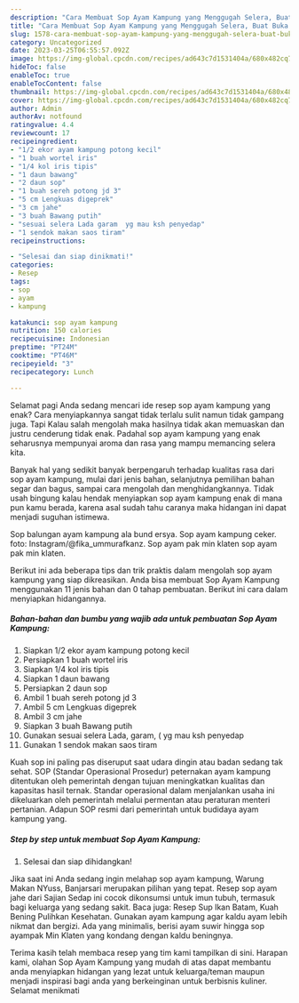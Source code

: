 ```yaml
---
description: "Cara Membuat Sop Ayam Kampung yang Menggugah Selera, Buat Buka Puasa Bisa Manjain Lidah"
title: "Cara Membuat Sop Ayam Kampung yang Menggugah Selera, Buat Buka Puasa Bisa Manjain Lidah"
slug: 1578-cara-membuat-sop-ayam-kampung-yang-menggugah-selera-buat-buka-puasa-bisa-manjain-lidah
category: Uncategorized
date: 2023-03-25T06:55:57.092Z
image: https://img-global.cpcdn.com/recipes/ad643c7d1531404a/680x482cq70/sop-ayam-kampung-foto-resep-utama.jpg
hideToc: false
enableToc: true
enableTocContent: false
thumbnail: https://img-global.cpcdn.com/recipes/ad643c7d1531404a/680x482cq70/sop-ayam-kampung-foto-resep-utama.jpg
cover: https://img-global.cpcdn.com/recipes/ad643c7d1531404a/680x482cq70/sop-ayam-kampung-foto-resep-utama.jpg
author: Admin
authorAv: notfound
ratingvalue: 4.4
reviewcount: 17
recipeingredient:
- "1/2 ekor ayam kampung potong kecil"
- "1 buah wortel iris"
- "1/4 kol iris tipis"
- "1 daun bawang"
- "2 daun sop"
- "1 buah sereh potong jd 3"
- "5 cm Lengkuas digeprek"
- "3 cm jahe"
- "3 buah Bawang putih"
- "sesuai selera Lada garam  yg mau ksh penyedap"
- "1 sendok makan saos tiram"
recipeinstructions:

- "Selesai dan siap dinikmati!"
categories:
- Resep
tags:
- sop
- ayam
- kampung

katakunci: sop ayam kampung 
nutrition: 150 calories
recipecuisine: Indonesian
preptime: "PT24M"
cooktime: "PT46M"
recipeyield: "3"
recipecategory: Lunch

---
```



Selamat pagi Anda sedang mencari ide resep sop ayam kampung yang enak? Cara menyiapkannya sangat tidak terlalu sulit namun tidak gampang juga. Tapi Kalau salah mengolah maka hasilnya tidak akan memuaskan dan justru cenderung tidak enak. Padahal sop ayam kampung yang enak seharusnya mempunyai aroma dan rasa yang mampu memancing selera kita.


Banyak hal yang sedikit banyak berpengaruh terhadap kualitas rasa dari sop ayam kampung, mulai dari jenis bahan, selanjutnya pemilihan bahan segar dan bagus, sampai cara mengolah dan menghidangkannya. Tidak usah bingung kalau hendak menyiapkan sop ayam kampung enak di mana pun kamu berada, karena asal sudah tahu caranya maka hidangan ini dapat menjadi suguhan istimewa.

Sop balungan ayam kampung ala bund ersya. Sop ayam kampung ceker. foto: Instagram/@fika_ummurafkanz. Sop ayam pak min klaten sop ayam pak min klaten.


Berikut ini ada beberapa tips dan trik praktis dalam mengolah sop ayam kampung yang siap dikreasikan. Anda bisa membuat Sop Ayam Kampung menggunakan 11 jenis bahan dan 0 tahap pembuatan. Berikut ini cara dalam menyiapkan hidangannya.

<!--inarticleads1-->

##### Bahan-bahan dan bumbu yang wajib ada untuk pembuatan Sop Ayam Kampung:

1. Siapkan 1/2 ekor ayam kampung potong kecil
1. Persiapkan 1 buah wortel iris
1. Siapkan 1/4 kol iris tipis
1. Siapkan 1 daun bawang
1. Persiapkan 2 daun sop
1. Ambil 1 buah sereh potong jd 3
1. Ambil 5 cm Lengkuas digeprek
1. Ambil 3 cm jahe
1. Siapkan 3 buah Bawang putih
1. Gunakan sesuai selera Lada, garam, ( yg mau ksh penyedap
1. Gunakan 1 sendok makan saos tiram


Kuah sop ini paling pas diseruput saat udara dingin atau badan sedang tak sehat. SOP (Standar Operasional Prosedur) peternakan ayam kampung ditentukan oleh pemerintah dengan tujuan meningkatkan kualitas dan kapasitas hasil ternak. Standar operasional dalam menjalankan usaha ini dikeluarkan oleh pemerintah melalui permentan atau peraturan menteri pertanian. Adapun SOP resmi dari pemerintah untuk budidaya ayam kampung yang. 

<!--inarticleads2-->

##### Step by step untuk membuat Sop Ayam Kampung:


1. Selesai dan siap dihidangkan!

Jika saat ini Anda sedang ingin melahap sop ayam kampung, Warung Makan NYuss, Banjarsari merupakan pilihan yang tepat. Resep sop ayam jahe dari Sajian Sedap ini cocok dikonsumsi untuk imun tubuh, termasuk bagi keluarga yang sedang sakit. Baca juga: Resep Sup Ikan Batam, Kuah Bening Pulihkan Kesehatan. Gunakan ayam kampung agar kaldu ayam lebih nikmat dan bergizi. Ada yang minimalis, berisi ayam suwir hingga sop ayampak Min Klaten yang kondang dengan kaldu beningnya. 

Terima kasih telah membaca resep yang tim kami tampilkan di sini. Harapan kami, olahan Sop Ayam Kampung yang mudah di atas dapat membantu anda menyiapkan hidangan yang lezat untuk keluarga/teman maupun menjadi inspirasi bagi anda yang berkeinginan untuk berbisnis kuliner. Selamat menikmati
